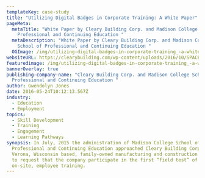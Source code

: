```yaml
---
templateKey: case-study
title: "Utilizing Digital Badges in Corporate Training: A White Paper"
pageMeta:
  metaTitle: "White Paper by Cleary Building Corp. and Madison College School of
    Professional and Continuing Education "
  metaDescription: "White Paper by Cleary Building Corp. and Madison College
    School of Professional and Continuing Education "
  OGImage: /img/utilizing-digital-badges-in-corporate-training_-a-white-paper.png
websiteURL: https://clearybuilding.com/wp-content/uploads/2016/10/SPACE-Cleary-White-Paper_Final_May_24_2016-1.pdf
featuredimage: /img/utilizing-digital-badges-in-corporate-training_-a-white-paper.png
bannerOverlay: true
publishing-company-name: "Cleary Building Corp. and Madison College School of
  Professional and Continuing Education "
author: Gwendolyn Jones
date: 2016-05-24T10:12:13.567Z
industry:
  - Education
  - Employment
topics:
  - Skill Development
  - Training
  - Engagement
  - Learning Pathways
synopsis: In July, 2015 the administration of Madison College School of
  Professional and Continuing Education approached Cleary Building Corp., a
  Verona, Wisconsin based, family-owned manufacturing and construction company,
  to request that the company participate in the first “field test” of badging
  on-site, employee training.
---
```

